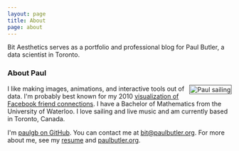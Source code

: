 ```yaml
---
layout: page
title: About
page: about
---
```

Bit Aesthetics serves as a portfolio and professional blog for Paul Butler, a data scientist in Toronto.

### About Paul

<img src="/images/sailing_small.jpg" alt="Paul sailing" style="float: right; padding: 1px; margin-left: 10px; border: 1px solid #555;" />

I like making images, animations, and interactive tools out of data. I'm probably best known for my 2010 [visualization of Facebook friend connections](http://fbmap.bitaesthetics.com). I have a Bachelor of Mathematics from the University of Waterloo. I love sailing and live music and am currently based in Toronto, Canada.

I'm [paulgb on GitHub](https://github.com/paulgb). You can contact me at [bit@paulbutler.org](mailto:bit@paulbutler.org). For more about me, see my [resume](http://resume.paulbutler.org) and [paulbutler.org](http://paulbutler.org/).
